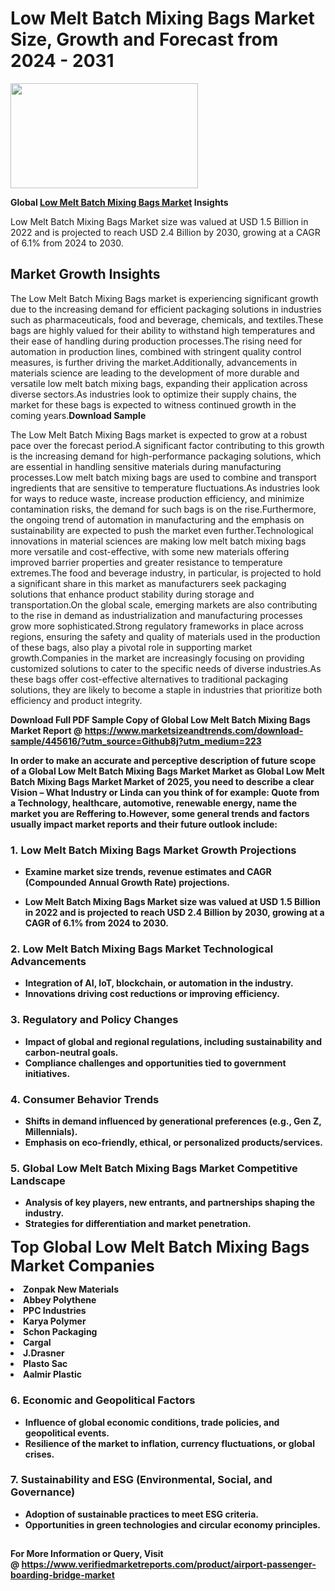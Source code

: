 <H1>Low Melt Batch Mixing Bags Market Size, Growth and Forecast from 2024 - 2031</H1><img class="aligncenter size-medium wp-image-584254" src="https://thirdeyenews.in/wp-content/uploads/2024/09/Global-Market-Research-300x168.jpeg" alt="" width="300" height="168" /><p><strong>Global&nbsp;<a href="https://www.marketsizeandtrends.com/download-sample/445616/?utm_source=Github8j?utm_medium=223">Low Melt Batch Mixing Bags Market</a> Insights</strong></p><p>Low Melt Batch Mixing Bags Market size was valued at USD 1.5 Billion in 2022 and is projected to reach USD 2.4 Billion by 2030, growing at a CAGR of 6.1% from 2024 to 2030.</p><p><h2>Market Growth Insights</h2> <p>The Low Melt Batch Mixing Bags market is experiencing significant growth due to the increasing demand for efficient packaging solutions in industries such as pharmaceuticals, food and beverage, chemicals, and textiles.These bags are highly valued for their ability to withstand high temperatures and their ease of handling during production processes.The rising need for automation in production lines, combined with stringent quality control measures, is further driving the market.Additionally, advancements in materials science are leading to the development of more durable and versatile low melt batch mixing bags, expanding their application across diverse sectors.As industries look to optimize their supply chains, the market for these bags is expected to witness continued growth in the coming years.<strong>Download Sample</strong> </p> <p>The Low Melt Batch Mixing Bags market is expected to grow at a robust pace over the forecast period.A significant factor contributing to this growth is the increasing demand for high-performance packaging solutions, which are essential in handling sensitive materials during manufacturing processes.Low melt batch mixing bags are used to combine and transport ingredients that are sensitive to temperature fluctuations.As industries look for ways to reduce waste, increase production efficiency, and minimize contamination risks, the demand for such bags is on the rise.Furthermore, the ongoing trend of automation in manufacturing and the emphasis on sustainability are expected to push the market even further.Technological innovations in material sciences are making low melt batch mixing bags more versatile and cost-effective, with some new materials offering improved barrier properties and greater resistance to temperature extremes.The food and beverage industry, in particular, is projected to hold a significant share in this market as manufacturers seek packaging solutions that enhance product stability during storage and transportation.On the global scale, emerging markets are also contributing to the rise in demand as industrialization and manufacturing processes grow more sophisticated.Strong regulatory frameworks in place across regions, ensuring the safety and quality of materials used in the production of these bags, also play a pivotal role in supporting market growth.Companies in the market are increasingly focusing on providing customized solutions to cater to the specific needs of diverse industries.As these bags offer cost-effective alternatives to traditional packaging solutions, they are likely to become a staple in industries that prioritize both efficiency and product integrity.<strong></p><p><span class=""><strong>Download Full PDF Sample Copy of Global Low Melt Batch Mixing Bags Market Report</strong> @ <a href="https://www.marketsizeandtrends.com/download-sample/445616/?utm_source=Github8j?utm_medium=223" target="_blank">https://www.marketsizeandtrends.com/download-sample/445616/?utm_source=Github8j?utm_medium=223</a></span></p><p>In order to make an accurate and perceptive description of future scope of a Global&nbsp;Low Melt Batch Mixing Bags Market Market as Global&nbsp;Low Melt Batch Mixing Bags Market Market of 2025, you need to describe a clear Vision &ndash; What Industry or Linda can you think of for example: Quote from a Technology, healthcare, automotive, renewable energy, name the market you are Reffering to.However, some general trends and factors usually impact market reports and their future outlook include:</p><h3>1.&nbsp;<strong>Low Melt Batch Mixing Bags Market Growth Projections</strong></h3><ul><li>Examine market size trends, revenue estimates and CAGR (Compounded Annual Growth Rate) projections.</li><li><p>Low Melt Batch Mixing Bags Market size was valued at USD 1.5 Billion in 2022 and is projected to reach USD 2.4 Billion by 2030, growing at a CAGR of 6.1% from 2024 to 2030.</p></li></ul><h3>2.&nbsp;<strong>Low Melt Batch Mixing Bags Market Technological Advancements</strong></h3><ul><li>Integration of AI, IoT, blockchain, or automation in the industry.</li><li>Innovations driving cost reductions or improving efficiency.</li></ul><h3>3.&nbsp;<strong>Regulatory and Policy Changes</strong></h3><ul><li>Impact of global and regional regulations, including sustainability and carbon-neutral goals.</li><li>Compliance challenges and opportunities tied to government initiatives.</li></ul><h3>4.&nbsp;<strong>Consumer Behavior Trends</strong></h3><ul><li>Shifts in demand influenced by generational preferences (e.g., Gen Z, Millennials).</li><li>Emphasis on eco-friendly, ethical, or personalized products/services.</li></ul><h3>5.&nbsp;<strong>Global Low Melt Batch Mixing Bags Market Competitive Landscape</strong></h3><ul><li>Analysis of key players, new entrants, and partnerships shaping the industry.</li><li>Strategies for differentiation and market penetration.</li></ul><p data-pm-slice="1 1 []"><span style="color: inherit; font-family: inherit; font-size: 25px;">Top Global Low Melt Batch Mixing Bags Market Companies</span></p><div class="" data-test-id=""><p><li>Zonpak New Materials</li><li> Abbey Polythene</li><li> PPC Industries</li><li> Karya Polymer</li><li> Schon Packaging</li><li> Cargal</li><li> J.Drasner</li><li> Plasto Sac</li><li> Aalmir Plastic</li></p></div><h3>6.&nbsp;<strong>Economic and Geopolitical Factors</strong></h3><ul><li>Influence of global economic conditions, trade policies, and geopolitical events.</li><li>Resilience of the market to inflation, currency fluctuations, or global crises.</li></ul><h3>7.&nbsp;<strong>Sustainability and ESG (Environmental, Social, and Governance)</strong></h3><ul><li>Adoption of sustainable practices to meet ESG criteria.</li><li>Opportunities in green technologies and circular economy principles.</li></ul><h2><strong style="font-size: 14px;">For More Information or Query, Visit @&nbsp;</strong><a style="background-color: #ffffff; font-size: 14px;" href="https://www.marketsizeandtrends.com/report/low-melt-batch-mixing-bags-market/" target="_blank">https://www.verifiedmarketreports.com/product/airport-passenger-boarding-bridge-market</a></h2>